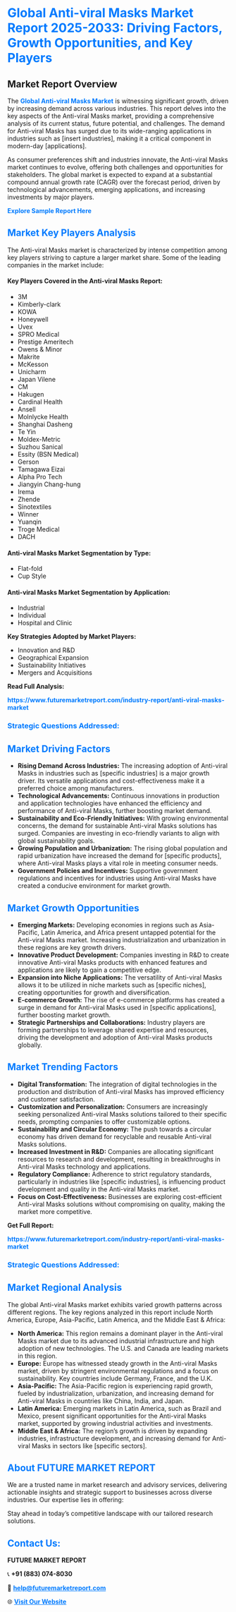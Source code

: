 <h1 style="color: #007BFF;">Global Anti-viral Masks Market Report 2025-2033: Driving Factors, Growth Opportunities, and Key Players</h1>

<section id="overview">
<h2>Market Report Overview</h2>
<p>The <a href="https://www.futuremarketreport.com/industry-report/anti-viral-masks-market" style="color: #007BFF; text-decoration: none;"><strong>Global Anti-viral Masks Market</strong></a> is witnessing significant growth, driven by increasing demand across various industries. This report delves into the key aspects of the Anti-viral Masks market, providing a comprehensive analysis of its current status, future potential, and challenges. The demand for Anti-viral Masks has surged due to its wide-ranging applications in industries such as [insert industries], making it a critical component in modern-day [applications].</p>
<p>As consumer preferences shift and industries innovate, the Anti-viral Masks market continues to evolve, offering both challenges and opportunities for stakeholders. The global market is expected to expand at a substantial compound annual growth rate (CAGR) over the forecast period, driven by technological advancements, emerging applications, and increasing investments by major players.</p>
</section>

<section id="overview">
<p><a href="https://www.futuremarketreport.com/request-sample/reportId=78655" style="color: #007BFF; text-decoration: none;"><strong>Explore Sample Report Here</strong></a></p>
</section>

<section id="key-players">
<h2 style="color: #007BFF;">Market Key Players Analysis</h2>
<p>The Anti-viral Masks market is characterized by intense competition among key players striving to capture a larger market share. Some of the leading companies in the market include:</p>
<h4>Key Players Covered in the Anti-viral Masks Report:</h4>
<ul><li>3M</li><li>Kimberly-clark</li><li>KOWA</li><li>Honeywell</li><li>Uvex</li><li>SPRO Medical</li><li>Prestige Ameritech</li><li>Owens &amp; Minor</li><li>Makrite</li><li>McKesson</li><li>Unicharm</li><li>Japan Vilene</li><li>CM</li><li>Hakugen</li><li>Cardinal Health</li><li>Ansell</li><li>Molnlycke Health</li><li>Shanghai Dasheng</li><li>Te Yin</li><li>Moldex-Metric</li><li>Suzhou Sanical</li><li>Essity (BSN Medical)</li><li>Gerson</li><li>Tamagawa Eizai</li><li>Alpha Pro Tech</li><li>Jiangyin Chang-hung</li><li>Irema</li><li>Zhende</li><li>Sinotextiles</li><li>Winner</li><li>Yuanqin</li><li>Troge Medical</li><li>DACH</li></ul>
<h4>Anti-viral Masks Market Segmentation by Type:</h4>
<ul><li>Flat-fold</li><li>Cup Style</li></ul>

<h4>Anti-viral Masks Market Segmentation by Application:</h4>
<ul><li>Industrial</li><li>Individual</li><li>Hospital and Clinic</li></ul>
<p><strong>Key Strategies Adopted by Market Players:</strong></p>
<ul>
<li>Innovation and R&D</li>
<li>Geographical Expansion</li>
<li>Sustainability Initiatives</li>
<li>Mergers and Acquisitions</li>
</ul>
</section>

<section>
<p><strong>Read Full Analysis: </strong></p><a href="https://www.futuremarketreport.com/industry-report/anti-viral-masks-market" style="color: #007BFF; text-decoration: none;"><strong>https://www.futuremarketreport.com/industry-report/anti-viral-masks-market</strong></a>
<h3 style="color: #007BFF;">Strategic Questions Addressed:</h3>
</section>

<section id="driving-factors">
<h2 style="color: #007BFF;">Market Driving Factors</h2>
<ul>
<li><strong>Rising Demand Across Industries:</strong> The increasing adoption of Anti-viral Masks in industries such as [specific industries] is a major growth driver. Its versatile applications and cost-effectiveness make it a preferred choice among manufacturers.</li>
<li><strong>Technological Advancements:</strong> Continuous innovations in production and application technologies have enhanced the efficiency and performance of Anti-viral Masks, further boosting market demand.</li>
<li><strong>Sustainability and Eco-Friendly Initiatives:</strong> With growing environmental concerns, the demand for sustainable Anti-viral Masks solutions has surged. Companies are investing in eco-friendly variants to align with global sustainability goals.</li>
<li><strong>Growing Population and Urbanization:</strong> The rising global population and rapid urbanization have increased the demand for [specific products], where Anti-viral Masks plays a vital role in meeting consumer needs.</li>
<li><strong>Government Policies and Incentives:</strong> Supportive government regulations and incentives for industries using Anti-viral Masks have created a conducive environment for market growth.</li>
</ul>
</section>

<section id="growth-opportunities">
<h2 style="color: #007BFF;">Market Growth Opportunities</h2>
<ul>
<li><strong>Emerging Markets:</strong> Developing economies in regions such as Asia-Pacific, Latin America, and Africa present untapped potential for the Anti-viral Masks market. Increasing industrialization and urbanization in these regions are key growth drivers.</li>
<li><strong>Innovative Product Development:</strong> Companies investing in R&D to create innovative Anti-viral Masks products with enhanced features and applications are likely to gain a competitive edge.</li>
<li><strong>Expansion into Niche Applications:</strong> The versatility of Anti-viral Masks allows it to be utilized in niche markets such as [specific niches], creating opportunities for growth and diversification.</li>
<li><strong>E-commerce Growth:</strong> The rise of e-commerce platforms has created a surge in demand for Anti-viral Masks used in [specific applications], further boosting market growth.</li>
<li><strong>Strategic Partnerships and Collaborations:</strong> Industry players are forming partnerships to leverage shared expertise and resources, driving the development and adoption of Anti-viral Masks products globally.</li>
</ul>
</section>

<section id="trending-factors">
<h2 style="color: #007BFF;">Market Trending Factors</h2>
<ul>
<li><strong>Digital Transformation:</strong> The integration of digital technologies in the production and distribution of Anti-viral Masks has improved efficiency and customer satisfaction.</li>
<li><strong>Customization and Personalization:</strong> Consumers are increasingly seeking personalized Anti-viral Masks solutions tailored to their specific needs, prompting companies to offer customizable options.</li>
<li><strong>Sustainability and Circular Economy:</strong> The push towards a circular economy has driven demand for recyclable and reusable Anti-viral Masks solutions.</li>
<li><strong>Increased Investment in R&D:</strong> Companies are allocating significant resources to research and development, resulting in breakthroughs in Anti-viral Masks technology and applications.</li>
<li><strong>Regulatory Compliance:</strong> Adherence to strict regulatory standards, particularly in industries like [specific industries], is influencing product development and quality in the Anti-viral Masks market.</li>
<li><strong>Focus on Cost-Effectiveness:</strong> Businesses are exploring cost-efficient Anti-viral Masks solutions without compromising on quality, making the market more competitive.</li>
</ul>
</section>

<section>
<p><strong>Get Full Report: </strong></p><a href="https://www.futuremarketreport.com/industry-report/anti-viral-masks-market" style="color: #007BFF; text-decoration: none;"><strong>https://www.futuremarketreport.com/industry-report/anti-viral-masks-market</strong></a>
<h3 style="color: #007BFF;">Strategic Questions Addressed:</h3>
</section>


<section id="regional-analysis">
<h2 style="color: #007BFF;">Market Regional Analysis</h2>
<p>The global Anti-viral Masks market exhibits varied growth patterns across different regions. The key regions analyzed in this report include North America, Europe, Asia-Pacific, Latin America, and the Middle East & Africa:</p>
<ul>
<li><strong>North America:</strong> This region remains a dominant player in the Anti-viral Masks market due to its advanced industrial infrastructure and high adoption of new technologies. The U.S. and Canada are leading markets in this region.</li>
<li><strong>Europe:</strong> Europe has witnessed steady growth in the Anti-viral Masks market, driven by stringent environmental regulations and a focus on sustainability. Key countries include Germany, France, and the U.K.</li>
<li><strong>Asia-Pacific:</strong> The Asia-Pacific region is experiencing rapid growth, fueled by industrialization, urbanization, and increasing demand for Anti-viral Masks in countries like China, India, and Japan.</li>
<li><strong>Latin America:</strong> Emerging markets in Latin America, such as Brazil and Mexico, present significant opportunities for the Anti-viral Masks market, supported by growing industrial activities and investments.</li>
<li><strong>Middle East & Africa:</strong> The region’s growth is driven by expanding industries, infrastructure development, and increasing demand for Anti-viral Masks in sectors like [specific sectors].</li>
</ul>
</section>

<footer>
<h2 style="color: #007BFF;">About FUTURE MARKET REPORT</h2>
<p>We are a trusted name in market research and advisory services, delivering actionable insights and strategic support to businesses across diverse industries. Our expertise lies in offering:</p>

<p>Stay ahead in today’s competitive landscape with our tailored research solutions.</p>

<h2 style="color: #007BFF;">Contact Us:</h2>
<p><strong>FUTURE MARKET REPORT</strong></p>
<p>📞 <strong>+91 (883) 074-8030</strong></p>
<p>📧 <strong><a href="mailto:help@futuremarketreport.com" style="color: #007BFF;">help@futuremarketreport.com</a></strong></p>
<p>🌐 <strong><a href="https://www.futuremarketreport.com/" style="color: #007BFF;">Visit Our Website</a></strong></p>
</footer>